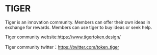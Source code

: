 # TIGER
Tiger is an innovation community. Members can offer their own ideas in exchange for rewards. Members can use tiger to buy ideas or seek help.

Tiger community website:https://www.tigertoken.design/

Tiger community twitter：https://twitter.com/token_tiger
